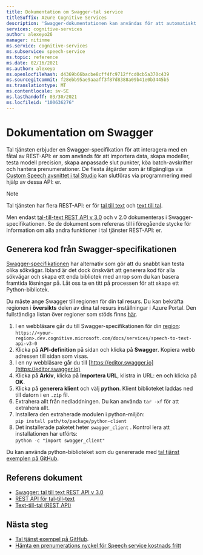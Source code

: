 ```yaml
---
title: Dokumentation om Swagger-tal service
titleSuffix: Azure Cognitive Services
description: 'Swagger-dokumentationen kan användas för att automatiskt generera SDK: er för ett antal programmeringsspråk. Alla åtgärder i vår tjänst stöds av Swagger'
services: cognitive-services
author: alexeyo26
manager: nitinme
ms.service: cognitive-services
ms.subservice: speech-service
ms.topic: reference
ms.date: 02/16/2021
ms.author: alexeyo
ms.openlocfilehash: d4369b66bacbe8cff4fc9712ffcd0cb5a370c439
ms.sourcegitcommit: f28ebb95ae9aaaff3f87d8388a09b41e0b3445b5
ms.translationtype: MT
ms.contentlocale: sv-SE
ms.lasthandoff: 03/30/2021
ms.locfileid: "100636276"
---
```

# <a name="swagger-documentation"></a>Dokumentation om Swagger

Tal tjänsten erbjuder en Swagger-specifikation för att interagera med en fåtal av REST-API: er som används för att importera data, skapa modeller, testa modell precision, skapa anpassade slut punkter, köa batch-avskrifter och hantera prenumerationer. De flesta åtgärder som är tillgängliga via [Custom Speech avsnittet i tal Studio](https://aka.ms/customspeech) kan slutföras via programmering med hjälp av dessa API: er.

> [!NOTE]
> Tal tjänsten har flera REST-API: er för [tal till text](rest-speech-to-text.md) och [text till tal](rest-text-to-speech.md).  
>
> Men endast [tal-till-text REST API v 3.0](rest-speech-to-text.md#speech-to-text-rest-api-v30) och v 2.0 dokumenteras i Swagger-specifikationen. Se de dokument som refereras till i föregående stycke för information om alla andra funktioner i tal tjänster REST-API: er.

## <a name="generating-code-from-the-swagger-specification"></a>Generera kod från Swagger-specifikationen

[Swagger-specifikationen](https://westus.dev.cognitive.microsoft.com/docs/services/speech-to-text-api-v3-0) har alternativ som gör att du snabbt kan testa olika sökvägar. Ibland är det dock önskvärt att generera kod för alla sökvägar och skapa ett enda bibliotek med anrop som du kan basera framtida lösningar på. Låt oss ta en titt på processen för att skapa ett Python-bibliotek.

Du måste ange Swagger till regionen för din tal resurs. Du kan bekräfta regionen i **översikts** delen av dina tal resurs inställningar i Azure Portal. Den fullständiga listan över regioner som stöds finns [här](regions.md#speech-to-text).

1. I en webbläsare går du till Swagger-specifikationen för din [region](regions.md#speech-to-text):  
       `https://<your-region>.dev.cognitive.microsoft.com/docs/services/speech-to-text-api-v3-0`
1. Klicka på **API-definition** på sidan och klicka på **Swagger**. Kopiera webb adressen till sidan som visas.
1. I en ny webbläsare går du till [https://editor.swagger.io](https://editor.swagger.io)
1. Klicka på **Arkiv**, klicka på **Importera URL**, klistra in URL: en och klicka på **OK**.
1. Klicka på **generera klient** och välj **python**. Klient biblioteket laddas ned till datorn i en `.zip` fil.
1. Extrahera allt från nedladdningen. Du kan använda `tar -xf` för att extrahera allt.
1. Installera den extraherade modulen i python-miljön:  
      `pip install path/to/package/python-client`
1. Det installerade paketet heter `swagger_client` . Kontrol lera att installationen har utförts:  
       `python -c "import swagger_client"`

Du kan använda python-biblioteket som du genererade med [tal tjänst exemplen på GitHub](https://aka.ms/csspeech/samples).

## <a name="reference-documents"></a>Referens dokument

* [Swagger: tal till text REST API v 3.0](https://westus.dev.cognitive.microsoft.com/docs/services/speech-to-text-api-v3-0)
* [REST API för tal-till-text](rest-speech-to-text.md)
* [Text-till-tal (REST API)](rest-text-to-speech.md)

## <a name="next-steps"></a>Nästa steg

* [Tal tjänst exempel på GitHub](https://aka.ms/csspeech/samples).
* [Hämta en prenumerations nyckel för Speech service kostnads fritt](overview.md#try-the-speech-service-for-free)
